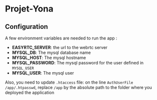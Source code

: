 # Projet-Yona


## Configuration
A few environment variables are needed to run the app :
* **EASYRTC_SERVER**: the url to the webrtc server
* **MYSQL_DB**: The mysql database name
* **MYSQL_HOST**: The mysql hostname
* **MYSQL_PASSWORD**: The mysql password for the user defined in `MYSQL_USER`
* **MYSQL_USER**: The mysql user

Also, you need to update `.htaccess` file:
on the line `AuthUserFile /app/.htpasswd`, replace `/app` by the absolute path to the folder
where you deployed the application